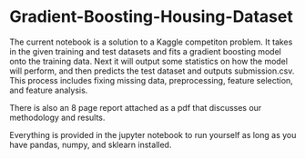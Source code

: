 # Gradient-Boosting-Housing-Dataset

The current notebook is a solution to a Kaggle competiton problem. 
It takes in the given training and test datasets and fits a gradient boosting model onto the training data.
Next it will output some statistics on how the model will perform, and then predicts the test dataset and outputs submission.csv.
This process includes fixing missing data, preprocessing, feature selection, and feature analysis.

There is also an 8 page report attached as a pdf that discusses our methodology and results.

Everything is provided in the jupyter notebook to run yourself as long as you have pandas, numpy, and sklearn installed.
